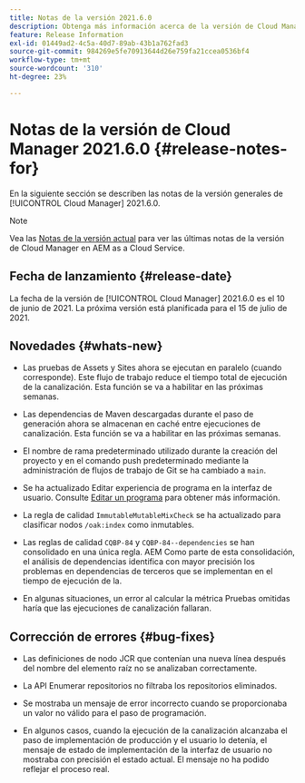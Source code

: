 ```yaml
---
title: Notas de la versión 2021.6.0
description: Obtenga más información acerca de la versión de Cloud Manager 2021.6.0.
feature: Release Information
exl-id: 01449ad2-4c5a-40d7-89ab-43b1a762fad3
source-git-commit: 984269e5fe70913644d26e759fa21ccea0536bf4
workflow-type: tm+mt
source-wordcount: '310'
ht-degree: 23%

---
```


# Notas de la versión de Cloud Manager 2021.6.0 {#release-notes-for}

En la siguiente sección se describen las notas de la versión generales de [!UICONTROL Cloud Manager] 2021.6.0.

>[!NOTE]
>Vea las [Notas de la versión actual](https://experienceleague.adobe.com/es/docs/experience-manager-cloud-service/content/release-notes/cloud-manager/current#getting-access) para ver las últimas notas de la versión de Cloud Manager en AEM as a Cloud Service.

## Fecha de lanzamiento {#release-date}

La fecha de la versión de [!UICONTROL Cloud Manager] 2021.6.0 es el 10 de junio de 2021.
La próxima versión está planificada para el 15 de julio de 2021.

## Novedades {#whats-new}

* Las pruebas de Assets y Sites ahora se ejecutan en paralelo (cuando corresponde). Este flujo de trabajo reduce el tiempo total de ejecución de la canalización. Esta función se va a habilitar en las próximas semanas.

* Las dependencias de Maven descargadas durante el paso de generación ahora se almacenan en caché entre ejecuciones de canalización. Esta función se va a habilitar en las próximas semanas.

* El nombre de rama predeterminado utilizado durante la creación del proyecto y en el comando push predeterminado mediante la administración de flujos de trabajo de Git se ha cambiado a `main`.

* Se ha actualizado Editar experiencia de programa en la interfaz de usuario. Consulte [Editar un programa](/help/getting-started/program-setup.md#editing-program) para obtener más información.

* La regla de calidad `ImmutableMutableMixCheck` se ha actualizado para clasificar nodos `/oak:index` como inmutables.

* Las reglas de calidad `CQBP-84` y `CQBP-84--dependencies` se han consolidado en una única regla. AEM Como parte de esta consolidación, el análisis de dependencias identifica con mayor precisión los problemas en dependencias de terceros que se implementan en el tiempo de ejecución de la.

* En algunas situaciones, un error al calcular la métrica Pruebas omitidas haría que las ejecuciones de canalización fallaran.

## Corrección de errores {#bug-fixes}

* Las definiciones de nodo JCR que contenían una nueva línea después del nombre del elemento raíz no se analizaban correctamente.

* La API Enumerar repositorios no filtraba los repositorios eliminados.

* Se mostraba un mensaje de error incorrecto cuando se proporcionaba un valor no válido para el paso de programación.

* En algunos casos, cuando la ejecución de la canalización alcanzaba el paso de implementación de producción y el usuario lo detenía, el mensaje de estado de implementación de la interfaz de usuario no mostraba con precisión el estado actual. El mensaje no ha podido reflejar el proceso real.
